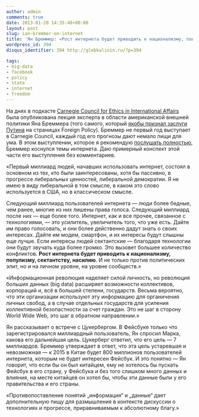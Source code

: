 ```yaml
---
author: admin
comments: true
date: 2013-01-20 14:35:48+00:00
layout: post
slug: ian-bremmer-on-internet
title: 'Ян Бреммер: «Рост интернета будет приводить к национализму, популизму, сектантству, насилию»'
wordpress_id: 394
disqus_identifier: 394 http://glebkalinin.ru/?p=394

tags:
- big-data
- facebook
- policy
- state
- internet
- freedom
---
```


На днях в подкасте [Carnegie Council for Ethics in International Affairs](http://en.wikipedia.org/wiki/Carnegie_Council_for_Ethics_in_International_Affairs) была опубликована лекция эксперта в области американской внешней политики Яна Бреммера (того самого, который [якобы признал заслуги Путина](http://expert.ru/2013/01/10/pervyie-politicheskie-trendyi-2013-goda/?ny) на страницах Foreign Policy). Бреммер не первый год выступает в Carnegie Council, каждый год его прогнозы дают немало пищи для ума. В этом выступлении, которое я рекомендую [послушать полностью](http://www.carnegiecouncil.org/studio/multimedia/20130115/index.html#section-25743), Бреммер коснулся темы интернета. Даю примерный конспект этой части его выступления без комментариев.

«Первый миллиард людей, начавших использовать интернет, состоял в основном из тех, кто были заинтересованы, хотя бы пассивно, в прогрессе либеральных ценностей, либеральной демократии. Я не имею в виду либеральной в том смысле, в каком это слово используется в США, но в классическом смысле.

Следующий миллиард пользователей интернета — люди более бедные, чем ранее, многие из них лишены права голоса. Следующий миллиард после них — еще более того. Интернет, как и все прочее, связанное с технологиями, — это усилитель, увеличитель того, что уже есть. Дайте им право голосовать, и они более действенно дадут знать о своих интересах. Дайте им модем, смартфон, и их интересы будут слышны еще лучше. Если интересы людей сектантские — благодаря технологии они будут звучать куда более громко. Это вызовет большее количество конфликтов. **Рост интернета будет приводить к национализму, популизму, сектантству, насилию**. И не только против политических элит, но и на личном уровне, на уровне сообществ.»

«Информационная революция наделяет силой личность, но революция больших данных (big data) расширяет возможности коллективов, корпораций и, всё в большей степени, государств. Весьма вероятно, что эти организации используют эту информацию для органичения личных свобод, а в случае отдельных государств для усиления коллективной безопастности за счет граждан. Это не шаг в сторону World Wide Web, это шаг в обратном направлении.»

Ян рассказывает о встрече с Цукербергом. В Фейсбуке только что зарегистрировался миллиардный пользователь, Ян спросил Марка, какова его дальнейшая цель. Цукерберг ответил, что его цель — 7 миллиардов. Бреммер утверждает в ответ, что эта цель устаревшая и невозможная — к 2015 в Китае будет 800 миллионов пользователей интернета, которым не будет интересен Фейсбук. И это понятно — Ян говорит, что если бы он был китайцем, ему не хотелось бы пускать Фейсбук в его страну, у Фейсбука и без того слишком много данных и влияния, на  месте китайцев он хотел бы, чтобы эти данные были у его правительства и его страны.

«Противопоставление понятий „информация“ и „данные“ дает дополнительную пищу для размышления в контексте дискуссии о технологиях и прогрессе, приравниваемым к абсолютному благу.»
